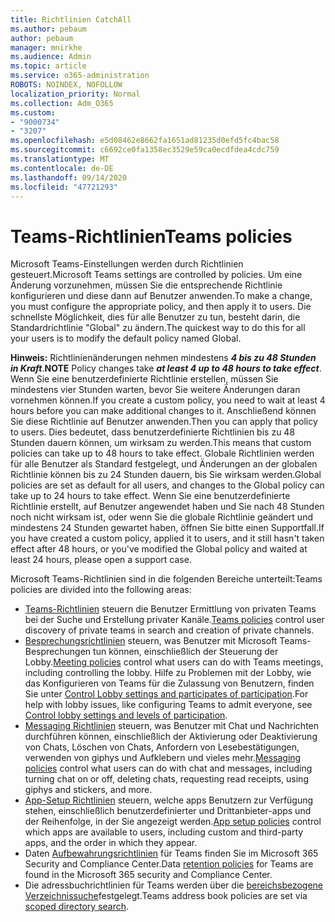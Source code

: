 ```yaml
---
title: Richtlinien CatchAll
ms.author: pebaum
author: pebaum
manager: mnirkhe
ms.audience: Admin
ms.topic: article
ms.service: o365-administration
ROBOTS: NOINDEX, NOFOLLOW
localization_priority: Normal
ms.collection: Adm_O365
ms.custom:
- "9000734"
- "3207"
ms.openlocfilehash: e5d08462e8662fa1651ad81235d0efd5fc4bac58
ms.sourcegitcommit: c6692ce0fa1358ec3529e59ca0ecdfdea4cdc759
ms.translationtype: MT
ms.contentlocale: de-DE
ms.lasthandoff: 09/14/2020
ms.locfileid: "47721293"
---
```

# <a name="teams-policies"></a><span data-ttu-id="79f91-102">Teams-Richtlinien</span><span class="sxs-lookup"><span data-stu-id="79f91-102">Teams policies</span></span>

<span data-ttu-id="79f91-103">Microsoft Teams-Einstellungen werden durch Richtlinien gesteuert.</span><span class="sxs-lookup"><span data-stu-id="79f91-103">Microsoft Teams settings are controlled by policies.</span></span> <span data-ttu-id="79f91-104">Um eine Änderung vorzunehmen, müssen Sie die entsprechende Richtlinie konfigurieren und diese dann auf Benutzer anwenden.</span><span class="sxs-lookup"><span data-stu-id="79f91-104">To make a change, you must configure the appropriate policy, and then apply it to users.</span></span> <span data-ttu-id="79f91-105">Die schnellste Möglichkeit, dies für alle Benutzer zu tun, besteht darin, die Standardrichtlinie "Global" zu ändern.</span><span class="sxs-lookup"><span data-stu-id="79f91-105">The quickest way to do this for all your users is to modify the default policy named Global.</span></span> 

<span data-ttu-id="79f91-106">**Hinweis:** Richtlinienänderungen nehmen mindestens ***4 bis zu 48 Stunden in Kraft***.</span><span class="sxs-lookup"><span data-stu-id="79f91-106">**NOTE** Policy changes take ***at least 4 up to 48 hours to take effect***.</span></span> <span data-ttu-id="79f91-107">Wenn Sie eine benutzerdefinierte Richtlinie erstellen, müssen Sie mindestens vier Stunden warten, bevor Sie weitere Änderungen daran vornehmen können.</span><span class="sxs-lookup"><span data-stu-id="79f91-107">If you create a custom policy, you need to wait at least 4 hours before you can make additional changes to it.</span></span> <span data-ttu-id="79f91-108">Anschließend können Sie diese Richtlinie auf Benutzer anwenden.</span><span class="sxs-lookup"><span data-stu-id="79f91-108">Then you can apply that policy to users.</span></span> <span data-ttu-id="79f91-109">Dies bedeutet, dass benutzerdefinierte Richtlinien bis zu 48 Stunden dauern können, um wirksam zu werden.</span><span class="sxs-lookup"><span data-stu-id="79f91-109">This means that custom policies can take up to 48 hours to take effect.</span></span> <span data-ttu-id="79f91-110">Globale Richtlinien werden für alle Benutzer als Standard festgelegt, und Änderungen an der globalen Richtlinie können bis zu 24 Stunden dauern, bis Sie wirksam werden.</span><span class="sxs-lookup"><span data-stu-id="79f91-110">Global policies are set as default for all users, and changes to the Global policy can take up to 24 hours to take effect.</span></span> <span data-ttu-id="79f91-111">Wenn Sie eine benutzerdefinierte Richtlinie erstellt, auf Benutzer angewendet haben und Sie nach 48 Stunden noch nicht wirksam ist, oder wenn Sie die globale Richtlinie geändert und mindestens 24 Stunden gewartet haben, öffnen Sie bitte einen Supportfall.</span><span class="sxs-lookup"><span data-stu-id="79f91-111">If you have created a custom policy, applied it to users, and it still hasn't taken effect after 48 hours, or you've modified the Global policy and waited at least 24 hours, please open a support case.</span></span>

<span data-ttu-id="79f91-112">Microsoft Teams-Richtlinien sind in die folgenden Bereiche unterteilt:</span><span class="sxs-lookup"><span data-stu-id="79f91-112">Teams policies are divided into the following areas:</span></span>

- <span data-ttu-id="79f91-113">[Teams-Richtlinien](https://docs.microsoft.com/MicrosoftTeams/teams-policies) steuern die Benutzer Ermittlung von privaten Teams bei der Suche und Erstellung privater Kanäle.</span><span class="sxs-lookup"><span data-stu-id="79f91-113">[Teams policies](https://docs.microsoft.com/MicrosoftTeams/teams-policies) control user discovery of private teams in search and creation of private channels.</span></span>  
- <span data-ttu-id="79f91-114">[Besprechungsrichtlinien](https://docs.microsoft.com/microsoftteams/meeting-policies-in-teams) steuern, was Benutzer mit Microsoft Teams-Besprechungen tun können, einschließlich der Steuerung der Lobby.</span><span class="sxs-lookup"><span data-stu-id="79f91-114">[Meeting policies](https://docs.microsoft.com/microsoftteams/meeting-policies-in-teams) control what users can do with Teams meetings, including controlling the lobby.</span></span> <span data-ttu-id="79f91-115">Hilfe zu Problemen mit der Lobby, wie das Konfigurieren von Teams für die Zulassung von Benutzern, finden Sie unter [Control Lobby settings and participates of participation](https://docs.microsoft.com/alchemyinsights/bypass-lobby).</span><span class="sxs-lookup"><span data-stu-id="79f91-115">For help with lobby issues, like configuring Teams to admit everyone, see [Control lobby settings and levels of participation](https://docs.microsoft.com/alchemyinsights/bypass-lobby).</span></span>
- <span data-ttu-id="79f91-116">[Messaging Richtlinien](https://docs.microsoft.com/microsoftteams/messaging-policies-in-teams) steuern, was Benutzer mit Chat und Nachrichten durchführen können, einschließlich der Aktivierung oder Deaktivierung von Chats, Löschen von Chats, Anfordern von Lesebestätigungen, verwenden von giphys und Aufklebern und vieles mehr.</span><span class="sxs-lookup"><span data-stu-id="79f91-116">[Messaging policies](https://docs.microsoft.com/microsoftteams/messaging-policies-in-teams) control what users can do with chat and messages, including turning chat on or off, deleting chats, requesting read receipts, using giphys and stickers, and more.</span></span>
- <span data-ttu-id="79f91-117">[App-Setup Richtlinien](https://docs.microsoft.com/MicrosoftTeams/teams-app-setup-policies) steuern, welche apps Benutzern zur Verfügung stehen, einschließlich benutzerdefinierter und Drittanbieter-apps und der Reihenfolge, in der Sie angezeigt werden.</span><span class="sxs-lookup"><span data-stu-id="79f91-117">[App setup policies](https://docs.microsoft.com/MicrosoftTeams/teams-app-setup-policies) control which apps are available to users, including custom and third-party apps, and the order in which they appear.</span></span>  
- <span data-ttu-id="79f91-118">Daten [Aufbewahrungsrichtlinien](https://docs.microsoft.com/microsoftteams/retention-policies) für Teams finden Sie im Microsoft 365 Security and Compliance Center.</span><span class="sxs-lookup"><span data-stu-id="79f91-118">Data [retention policies](https://docs.microsoft.com/microsoftteams/retention-policies) for Teams are found in the Microsoft 365 security and Compliance Center.</span></span>
- <span data-ttu-id="79f91-119">Die adressbuchrichtlinien für Teams werden über die [bereichsbezogene Verzeichnissuche](https://docs.microsoft.com/MicrosoftTeams/teams-scoped-directory-search)festgelegt.</span><span class="sxs-lookup"><span data-stu-id="79f91-119">Teams address book policies are set via [scoped directory search](https://docs.microsoft.com/MicrosoftTeams/teams-scoped-directory-search).</span></span>